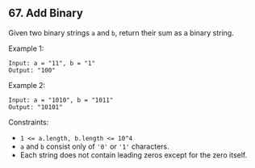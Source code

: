## 67. Add Binary

Given two binary strings ```a``` and ```b```, return their sum as a binary string.

Example 1:

```
Input: a = "11", b = "1"
Output: "100"
```

Example 2:
```
Input: a = "1010", b = "1011"
Output: "10101"
```

Constraints:
* ```1 <= a.length, b.length <= 10^4```
* ```a``` and ```b``` consist only of ```'0'``` or ```'1'``` characters.
* Each string does not contain leading zeros except for the zero itself.